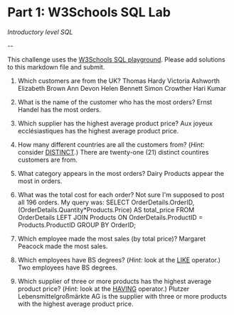 # Part 1: W3Schools SQL Lab 

*Introductory level SQL*

--

This challenge uses the [W3Schools SQL playground](http://www.w3schools.com/sql/trysql.asp?filename=trysql_select_all). Please add solutions to this markdown file and submit.

1. Which customers are from the UK?
Thomas Hardy
Victoria Ashworth
Elizabeth Brown
Ann Devon
Helen Bennett
Simon Crowther
Hari Kumar

2. What is the name of the customer who has the most orders?
Ernst Handel has the most orders.

3. Which supplier has the highest average product price?
Aux joyeux ecclésiastiques has the highest average product price.

4. How many different countries are all the customers from? (*Hint:* consider [DISTINCT](http://www.w3schools.com/sql/sql_distinct.asp).)
There are twenty-one (21) distinct countires customers are from.

5. What category appears in the most orders?
Dairy Products appear the most in orders.

6. What was the total cost for each order?
Not sure I'm supposed to post all 196 orders.
My query was:
SELECT OrderDetails.OrderID, (OrderDetails.Quantity*Products.Price) AS total_price FROM OrderDetails LEFT JOIN Products ON OrderDetails.ProductID = Products.ProductID GROUP BY OrderID;

7. Which employee made the most sales (by total price)?
Margaret Peacock made the most sales.

8. Which employees have BS degrees? (*Hint:* look at the [LIKE](http://www.w3schools.com/sql/sql_like.asp) operator.)
Two employees have BS degrees.

9. Which supplier of three or more products has the highest average product price? (*Hint:* look at the [HAVING](http://www.w3schools.com/sql/sql_having.asp) operator.)
Plutzer Lebensmittelgroßmärkte AG is the supplier with three or more products with the highest average product price.
